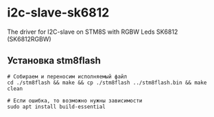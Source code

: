 # i2c-slave-sk6812

The driver for I2C-slave on STM8S with RGBW Leds SK6812 (SK6812RGBW)

## Установка stm8flash

```shell
# Собираем и переносим исполняемый файл
cd ./stm8flash && make && cp ./stm8flash ../stm8flash.bin && make clean

# Если ошибка, то возможно нужны зависимости
sudo apt install build-essential
```
